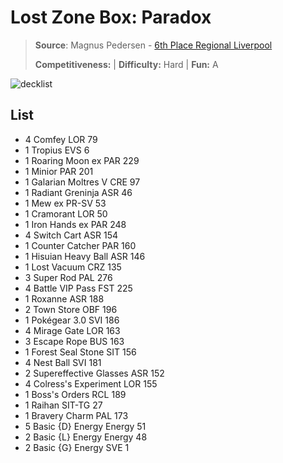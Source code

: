 # Lost Zone Box: Paradox

> **Source**: Magnus Pedersen - [6th Place Regional Liverpool](https://limitlesstcg.com/decks/list/9959)
> 
> **Competitiveness:**  | **Difficulty:** Hard | **Fun:** A

![decklist](../../!Images/Standard/09BST-PAR/LZB%20Paradox.png)

## List
* 4 Comfey LOR 79
* 1 Tropius EVS 6
* 1 Roaring Moon ex PAR 229
* 1 Minior PAR 201
* 1 Galarian Moltres V CRE 97
* 1 Radiant Greninja ASR 46
* 1 Mew ex PR-SV 53
* 1 Cramorant LOR 50
* 1 Iron Hands ex PAR 248
* 4 Switch Cart ASR 154
* 1 Counter Catcher PAR 160
* 1 Hisuian Heavy Ball ASR 146
* 1 Lost Vacuum CRZ 135
* 3 Super Rod PAL 276
* 4 Battle VIP Pass FST 225
* 1 Roxanne ASR 188
* 2 Town Store OBF 196
* 1 Pokégear 3.0 SVI 186
* 4 Mirage Gate LOR 163
* 3 Escape Rope BUS 163
* 1 Forest Seal Stone SIT 156
* 4 Nest Ball SVI 181
* 2 Supereffective Glasses ASR 152
* 4 Colress's Experiment LOR 155
* 1 Boss's Orders RCL 189
* 1 Raihan SIT-TG 27
* 1 Bravery Charm PAL 173
* 5 Basic {D} Energy Energy 51
* 2 Basic {L} Energy Energy 48
* 2 Basic {G} Energy SVE 1

